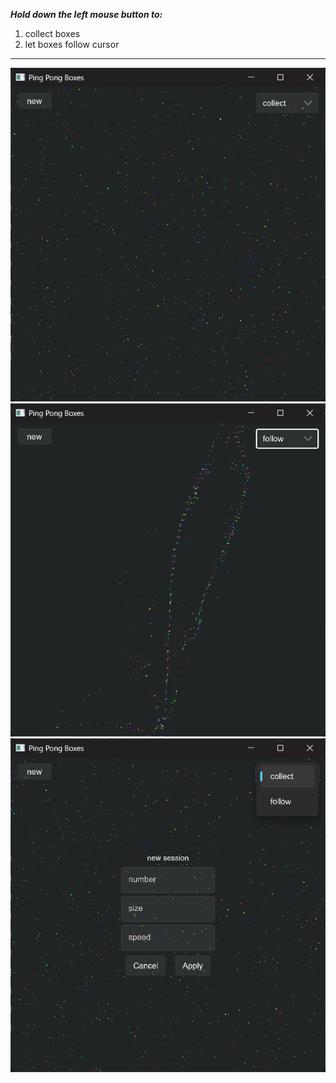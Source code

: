 ***Hold down the left mouse button to:***  
1. collect boxes
2. let boxes follow cursor
<hr>
<img src="shots/0.png" />
<img src="shots/1.png" />
<img src="shots/ui.png" />
